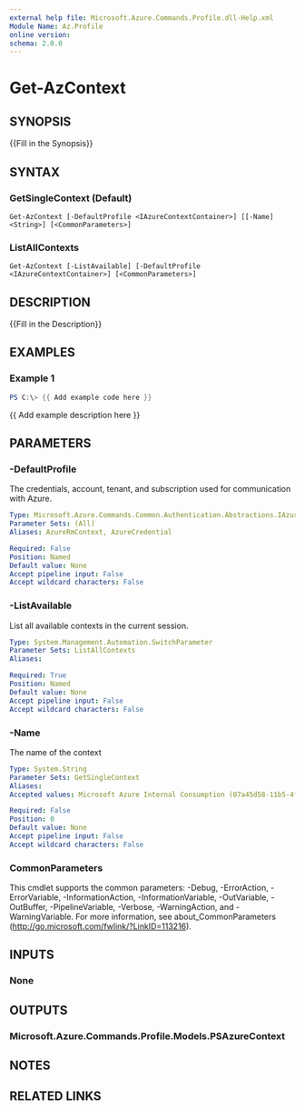 ```yaml
---
external help file: Microsoft.Azure.Commands.Profile.dll-Help.xml
Module Name: Az.Profile
online version:
schema: 2.0.0
---
```


# Get-AzContext

## SYNOPSIS
{{Fill in the Synopsis}}

## SYNTAX

### GetSingleContext (Default)
```
Get-AzContext [-DefaultProfile <IAzureContextContainer>] [[-Name] <String>] [<CommonParameters>]
```

### ListAllContexts
```
Get-AzContext [-ListAvailable] [-DefaultProfile <IAzureContextContainer>] [<CommonParameters>]
```

## DESCRIPTION
{{Fill in the Description}}

## EXAMPLES

### Example 1
```powershell
PS C:\> {{ Add example code here }}
```

{{ Add example description here }}

## PARAMETERS

### -DefaultProfile
The credentials, account, tenant, and subscription used for communication with Azure.

```yaml
Type: Microsoft.Azure.Commands.Common.Authentication.Abstractions.IAzureContextContainer
Parameter Sets: (All)
Aliases: AzureRmContext, AzureCredential

Required: False
Position: Named
Default value: None
Accept pipeline input: False
Accept wildcard characters: False
```

### -ListAvailable
List all available contexts in the current session.

```yaml
Type: System.Management.Automation.SwitchParameter
Parameter Sets: ListAllContexts
Aliases:

Required: True
Position: Named
Default value: None
Accept pipeline input: False
Accept wildcard characters: False
```

### -Name
The name of the context

```yaml
Type: System.String
Parameter Sets: GetSingleContext
Aliases:
Accepted values: Microsoft Azure Internal Consumption (07a45d58-11b5-4fd3-8cb6-12ac232d1c3f) - stephen.tramer@microsoft.com, Visual Studio Enterprise (ba04b8a1-d48f-4bc8-a53e-aa05cb7a7d06) - stephen.tramer@microsoft.com, Email Platform Prod(Converted to EA) (0db7356d-b487-4ce3-9768-e57afe0763c6) - stephen.tramer@microsoft.com, Visual Studio Enterprise (0b186e08-ea4c-4dcf-a82e-da80567adc1c) - stephen.tramer@microsoft.com, Cosmos_WDG_Core_BnB_100348 (dae41bd3-9db4-4b9b-943e-832b57cac828) - stephen.tramer@microsoft.com, SETO_SCId4384303_Glass_Dev_Corpnet (b171ea33-bd59-444a-a6d6-94e31f5bef1f) - stephen.tramer@microsoft.com, Microsoft Azure Internal Consumption (07a45d58-11b5-4fd3-8cb6-12ac232d1c3f) - sttramer@microsoft.com, Microsoft Azure Internal Consumption (3a114192-82f9-4b59-a788-3cb958275193) - stephen.tramer@microsoft.com, PMFB (24a7e655-6046-40ef-9a31-8f8a40208620) - stephen.tramer@microsoft.com, Core-ES-BLD (54e18c35-3863-4a17-8e52-b5aa1e65847e) - stephen.tramer@microsoft.com, Azure SDK Infrastructure (6b085460-5f21-477e-ba44-1035046e9101) - stephen.tramer@microsoft.com, CodeMine-Prod (dc4948fc-fa86-4bee-9410-c0891a1f62b0) - stephen.tramer@microsoft.com

Required: False
Position: 0
Default value: None
Accept pipeline input: False
Accept wildcard characters: False
```

### CommonParameters
This cmdlet supports the common parameters: -Debug, -ErrorAction, -ErrorVariable, -InformationAction, -InformationVariable, -OutVariable, -OutBuffer, -PipelineVariable, -Verbose, -WarningAction, and -WarningVariable.
For more information, see about_CommonParameters (http://go.microsoft.com/fwlink/?LinkID=113216).

## INPUTS

### None

## OUTPUTS

### Microsoft.Azure.Commands.Profile.Models.PSAzureContext

## NOTES

## RELATED LINKS
